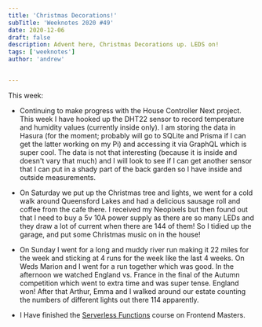 ```yaml
---
title: 'Christmas Decorations!'
subTitle: 'Weeknotes 2020 #49'
date: 2020-12-06
draft: false
description: Advent here, Christmas Decorations up. LEDS on!
tags: ['weeknotes']
author: 'andrew'


---
```

This week:

- Continuing to make progress with the House Controller Next project. This week I have hooked up the DHT22 sensor to record temperature and humidity values (currently inside only). I am storing the data in Hasura (for the moment; probably will go to SQLite and Prisma if I can get the latter working on my Pi) and accessing it via GraphQL which is super cool. The data is not that interesting (because it is inside and doesn't vary that much) and I will look to see if I can get another sensor that I can put in a shady part of the back garden so I have inside and outside measurements.

- On Saturday we put up the Christmas tree and lights, we went for a cold walk around Queensford Lakes and had a delicious sausage roll and coffee from the cafe there. I received my Neopixels but then found out that I need to buy a 5v 10A power supply as there are so many LEDs and they draw a lot of current when there are 144 of them! So I tidied up the garage, and put some Christmas music on in the house!

- On Sunday I went for a long and muddy river run making it 22 miles for the week and sticking at 4 runs for the week like the last 4 weeks. On Weds Marion and I went for a run together which was good. In the afternoon we watched England vs. France in the final of the Autumn competition which went to extra time and was super tense. England won! After that Arthur, Emma and I walked around our estate counting the numbers of different lights out there 114 apparently.

- I Have finished the [Serverless Functions](https://frontendmasters.com/courses/serverless-functions) course on Frontend Masters.



